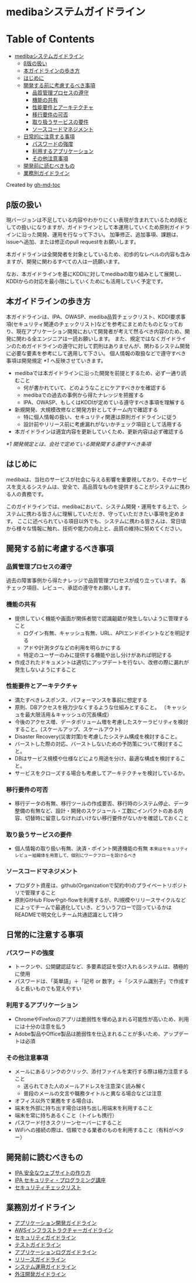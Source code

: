 # medibaシステムガイドライン

Table of Contents
=================

* [medibaシステムガイドライン](#mediba%E3%82%B7%E3%82%B9%E3%83%86%E3%83%A0%E3%82%AC%E3%82%A4%E3%83%89%E3%83%A9%E3%82%A4%E3%83%B3)
  * [β版の扱い](#%CE%B2%E7%89%88%E3%81%AE%E6%89%B1%E3%81%84)
  * [本ガイドラインの歩き方](#%E6%9C%AC%E3%82%AC%E3%82%A4%E3%83%89%E3%83%A9%E3%82%A4%E3%83%B3%E3%81%AE%E6%AD%A9%E3%81%8D%E6%96%B9)
  * [はじめに](#%E3%81%AF%E3%81%98%E3%82%81%E3%81%AB)
  * [開発する前に考慮するべき事項](#%E9%96%8B%E7%99%BA%E3%81%99%E3%82%8B%E5%89%8D%E3%81%AB%E8%80%83%E6%85%AE%E3%81%99%E3%82%8B%E3%81%B9%E3%81%8D%E4%BA%8B%E9%A0%85)
    * [品質管理プロセスの遵守](#%E5%93%81%E8%B3%AA%E7%AE%A1%E7%90%86%E3%83%97%E3%83%AD%E3%82%BB%E3%82%B9%E3%81%AE%E9%81%B5%E5%AE%88)
    * [機能の共有](#%E6%A9%9F%E8%83%BD%E3%81%AE%E5%85%B1%E6%9C%89)
    * [性能要件とアーキテクチャ](#%E6%80%A7%E8%83%BD%E8%A6%81%E4%BB%B6%E3%81%A8%E3%82%A2%E3%83%BC%E3%82%AD%E3%83%86%E3%82%AF%E3%83%81%E3%83%A3)
    * [移行要件の可否](#%E7%A7%BB%E8%A1%8C%E8%A6%81%E4%BB%B6%E3%81%AE%E5%8F%AF%E5%90%A6)
    * [取り扱うサービスの要件](#%E5%8F%96%E3%82%8A%E6%89%B1%E3%81%86%E3%82%B5%E3%83%BC%E3%83%93%E3%82%B9%E3%81%AE%E8%A6%81%E4%BB%B6)
    * [ソースコードマネジメント](#%E3%82%BD%E3%83%BC%E3%82%B9%E3%82%B3%E3%83%BC%E3%83%89%E3%83%9E%E3%83%8D%E3%82%B8%E3%83%A1%E3%83%B3%E3%83%88)
  * [日常的に注意する事項](#%E6%97%A5%E5%B8%B8%E7%9A%84%E3%81%AB%E6%B3%A8%E6%84%8F%E3%81%99%E3%82%8B%E4%BA%8B%E9%A0%85)
    * [パスワードの強度](#%E3%83%91%E3%82%B9%E3%83%AF%E3%83%BC%E3%83%89%E3%81%AE%E5%BC%B7%E5%BA%A6)
    * [利用するアプリケーション](#%E5%88%A9%E7%94%A8%E3%81%99%E3%82%8B%E3%82%A2%E3%83%97%E3%83%AA%E3%82%B1%E3%83%BC%E3%82%B7%E3%83%A7%E3%83%B3)
    * [その他注意事項](#%E3%81%9D%E3%81%AE%E4%BB%96%E6%B3%A8%E6%84%8F%E4%BA%8B%E9%A0%85)
  * [開発前に読むべきもの](#%E9%96%8B%E7%99%BA%E5%89%8D%E3%81%AB%E8%AA%AD%E3%82%80%E3%81%B9%E3%81%8D%E3%82%82%E3%81%AE)
  * [業務別ガイドライン](#%E6%A5%AD%E5%8B%99%E5%88%A5%E3%82%AC%E3%82%A4%E3%83%89%E3%83%A9%E3%82%A4%E3%83%B3)

Created by [gh-md-toc](https://github.com/ekalinin/github-markdown-toc.go)

## β版の扱い

現バージョンは不足している内容やわかりにくい表現が含まれているためβ版としての扱いになりますが、ガイドラインとして本運用していくため原則ガイドラインに沿った開発、運用を行なって下さい。
加筆修正、追加事項、課題は、issueへ追加、または修正のpull requestをお願いします。

本ガイドラインは全開発者を対象としているため、初歩的なレベルの内容も含みますが、開発に関わるすべての人は一読願います。

なお、本ガイドラインを基にKDDIに対してmedibaの取り組みとして展開し、KDDIからの対応を最小限にしていくためにも活用していく予定です。

## 本ガイドラインの歩き方

本ガイドラインは、IPA、OWASP、mediba品質チェックリスト、KDDI要求事項(セキュリティ関連のチェックリスト)などを参考にまとめたものとなっており、現在アプリケーション開発において開発者が考えて然るべき内容のため、開発に関わる全エンジニアは一読お願いします。
また、規定ではなくガイドラインのためガイドラインの遵守に対して罰則はありませんが、関わるシステム開発に必要な要素を参考にして適用して下さい。
個人情報の取扱などで遵守すべき事項は開発規定 _*1_ へ反映させていきます。

- medibaでは本ガイドラインに沿った開発を前提とするため、必ず一通り読むこと
   - 何が書かれていて、どのようなことにケアすべきかを確認する
   - medibaでの過去の事例から得たナレッジを把握する
   - IPA、OWASP、もしくはKDDIが定めている遵守すべき事項を理解する
- 新規開発、大規模改修など開発方針としてチーム内で確認する
   - 特に個人情報の扱い、セキュリティ関連は原則ガイドラインに従う
   - 設計前やリリース前に考慮漏れがないかチェック項目として活用する
- 本ガイドラインは適宜内容を更新していくため、更新内容は必ず確認する

_*1 開発規定とは、会社で定めている開発関する遵守すべき条項_

## はじめに
medibaは、当社のサービスが社会に与える影響を重要視しており、そのサービスを支えるシステムは、安全で、高品質なものを提供することがシステムに携わる人の責務です。

このガイドラインでは、medibaにおいて、システム開発・運用をする上で、システムに携わる皆さんに理解していただき、守っていただきたい事項を定めます。
ここに述べられている項目以外でも、システムに携わる皆さんは、常日頃から様々な情報に触れ、技術や能力の向上と、品質の維持に努めてください。

## 開発する前に考慮するべき事項

### 品質管理プロセスの遵守

過去の障害事例から得たナレッジで品質管理プロセスが成り立っています。
各チェック項目、レビュー、承認の遵守をお願いします。

### 機能の共有

- 提供していく機能や画面が関係者間で認識齟齬が発生しないように管理すること
  - ログイン有無、キャッシュ有無、URL、APIエンドポイントなどを明記する
  - アドや計測タグなどの利用を明らかにする
  - 特定のユーザーのみに提供する機能や出し分けがあれば明記する
- 作成されたドキュメントは適切にアップデートを行ない、改修の際に漏れが発生しないようにすること

### 性能要件とアーキテクチャ

- 満たすべきレスポンス、パフォーマンスを事前に想定する
- 原則、DBアクセスを極力少なくするような仕組みとすること。 （キャッシュを最大限活用＆キャッシュの冗長構成）
- 今後のアクセス増、データボリューム増を考慮したスケーラビリティを検討すること。(スケールアップ、スケールアウト)
- Disaster Recovery(災害対策)を考慮したシステム構成を検討すること。
- バーストした際の対応、バーストしないための予防策について検討すること。
- DBはサービス規模や仕様などにより用途を分け、最適な構成を検討すること。
- サービスをクローズする場合も考慮してアーキテクチャを検討しているか。

### 移行要件の可否

- 移行データの有無、移行ツールの作成要否、移行時のシステム停止、データ整備の有無など、設計・開発のスケジュール・工数にインパクトのある内容、切替時に留意しなければいけない移行要件がないかを確認しておくこと

### 取り扱うサービスの要件

- 個人情報の取り扱い有無、決済・ポイント関連機能の有無
    `` 本来はセキュリティレビュー組織体を用意して、個別にワークフローを設けるべき ``

### ソースコードマネジメント

- プロダクト資産は、github(Organizationで契約中)のプライベートリポジトリで管理すること
- 原則GitHub Flowやgit-flowを利用するが、PJ規模やリリースサイクルなどによってチームで最適化していき、どういうフローで回っているかはREADMEで明文化しチーム共通認識として持つ

## 日常的に注意する事項

### パスワードの強度

- トークンや、公開鍵認証など、多要素認証を受け入れるシステムは、積極的に使用
- パスワードは、「英単語」＋「記号 or 数字」＋「システム識別子」で作成すると長いものでも覚えやすい

### 利用するアプリケーション

- ChromeやFirefoxのアプリは脆弱性を埋め込まれる可能性が高いため、利用には十分の注意を払う
- Adobe製品やOffice製品は脆弱性を仕込まれることが多いため、アップデートは必須

### その他注意事項

- メールにあるリンクのクリック、添付ファイルを実行する際は極力注意すること
    - 送られてきた人のメールアドレスを注意深く読み解く
    - 普段のメールの文言や職務タイトルと異なる場合などは注意
- オフィス以外で業務をする場合は、
 - 端末を外部に持ち出す場合は持ち出し用端末を利用すること
 - 端末を常に持ちあるくこと（トイレも携行）
 - パスワード付きスクリーンセーバーにすること
 - WiFiへの接続の際は、信頼できる業者のものを利用すること（有料がベター）

## 開発前に読むべきもの

- [IPA 安全なウェブサイトの作り方](https://www.ipa.go.jp/security/vuln/websecurity.html)
- [IPA セキュリティ・プログラミング講座](https://www.ipa.go.jp/security/awareness/vendor/programmingv2/index.html)
- [セキュリティチェックリスト](SecurityCheckList.md)

## 業務別ガイドライン

- [アプリケーション開発ガイドライン](AppDeveloperGuideline.md)
- [AWSインフラストラクチャーガイドライン](AWSInfraBuildGuideline.md)
- [セキュリティガイドライン](SecurityGuideline.md)
- [テストガイドライン](TestGuideline.md)
- [アプリケーションログガイドライン](AppLogGuideline.md)
- [リリースガイドライン](ReleaseGuideline.md)
- [システム運用ガイドライン](OpsGuideline.md)
- [外注開発ガイドライン](OutsouceDevelopmentGuideline.md)

